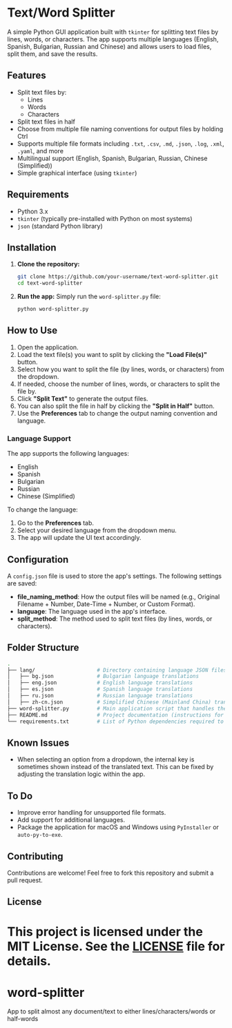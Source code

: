 
# Text/Word Splitter

A simple Python GUI application built with `tkinter` for splitting text files by lines, words, or characters. The app supports multiple languages (English, Spanish, Bulgarian, Russian and Chinese) and allows users to load files, split them, and save the results.

## Features

- Split text files by:
  - Lines
  - Words
  - Characters
- Split text files in half
- Choose from multiple file naming conventions for output files by holding Ctrl
- Supports multiple file formats including `.txt`, `.csv`, `.md`, `.json`, `.log`, `.xml`, `.yaml`, and more
- Multilingual support (English, Spanish, Bulgarian, Russian, Chinese (Simplified))
- Simple graphical interface (using `tkinter`)

## Requirements

- Python 3.x
- `tkinter` (typically pre-installed with Python on most systems)
- `json` (standard Python library)

## Installation

1. **Clone the repository:**
   ```bash
   git clone https://github.com/your-username/text-word-splitter.git
   cd text-word-splitter
   ```



2. **Run the app:**
   Simply run the `word-splitter.py` file:
   ```bash
   python word-splitter.py
   ```

## How to Use

1. Open the application.
2. Load the text file(s) you want to split by clicking the **"Load File(s)"** button.
3. Select how you want to split the file (by lines, words, or characters) from the dropdown.
4. If needed, choose the number of lines, words, or characters to split the file by.
5. Click **"Split Text"** to generate the output files.
6. You can also split the file in half by clicking the **"Split in Half"** button.
7. Use the **Preferences** tab to change the output naming convention and language.

### Language Support

The app supports the following languages:
- English
- Spanish
- Bulgarian
- Russian
- Chinese (Simplified)

To change the language:
1. Go to the **Preferences** tab.
2. Select your desired language from the dropdown menu.
3. The app will update the UI text accordingly.

## Configuration

A `config.json` file is used to store the app's settings. The following settings are saved:
- **file_naming_method**: How the output files will be named (e.g., Original Filename + Number, Date-Time + Number, or Custom Format).
- **language**: The language used in the app's interface.
- **split_method**: The method used to split text files (by lines, words, or characters).

## Folder Structure
```bash
.
├── lang/                    # Directory containing language JSON files
│   ├── bg.json              # Bulgarian language translations
│   ├── eng.json             # English language translations
│   ├── es.json              # Spanish language translations
│   ├── ru.json              # Russian language translations
│   ├── zh-cn.json           # Simplified Chinese (Mainland China) translations
├── word-splitter.py         # Main application script that handles the GUI and functionality
├── README.md                # Project documentation (instructions for setup, usage, etc.)
└── requirements.txt         # List of Python dependencies required to run the application (if applicable)
```

## Known Issues

- When selecting an option from a dropdown, the internal key is sometimes shown instead of the translated text. This can be fixed by adjusting the translation logic within the app.

## To Do

- Improve error handling for unsupported file formats.
- Add support for additional languages.
- Package the application for macOS and Windows using `PyInstaller` or `auto-py-to-exe`.

## Contributing

Contributions are welcome! Feel free to fork this repository and submit a pull request.

## License

This project is licensed under the MIT License. See the [LICENSE](LICENSE) file for details.
=======
# word-splitter
App to split almost any document/text to either lines/characters/words or half-words
